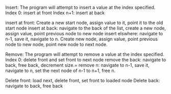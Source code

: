 Insert:
The program will attempt to insert a value at the index specified.
Index 0: insert at front
Index n+1: insert at back

insert at front: Create a new start node, assign value to it, point it to the old start node
insert at back: navigate to the back of the list, create a new node, assign value, point previous node to new node
insert elswhere: navigate to n-1, save it, navigate to n. Create new node, assign value,
point previous node to new node, point new node to next node.

Remove:
The program will attempt to remove a value at the index specified.
Index 0: delete front and set front to next node
remove the back: navigate to back, free back, decrement size.=
remove n: navigate to n-1, save it, navigate to n, set the next node of n-1 to n+1, free n.

Delete front: load next, delete front, set front to loaded node
Delete back: navigate to back, free back
